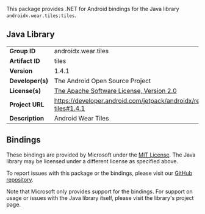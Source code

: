 This package provides .NET for Android bindings for the Java library `androidx.wear.tiles:tiles`.

## Java Library

| | |
|-|-|
| **Group ID** | androidx.wear.tiles |
| **Artifact ID** | tiles |
| **Version** | 1.4.1 |
| **Developer(s)** | The Android Open Source Project |
| **License(s)** | [The Apache Software License, Version 2.0](http://www.apache.org/licenses/LICENSE-2.0.txt) |
| **Project URL** | https://developer.android.com/jetpack/androidx/releases/wear-tiles#1.4.1 |
| **Description** | Android Wear Tiles |

## Bindings

These bindings are provided by Microsoft under the [MIT License](https://opensource.org/licenses/MIT). The Java
library may be licensed under a different license as specified above.

To report issues with this package or the bindings, please visit our [GitHub repository](https://aka.ms/android-libraries).

Note that Microsoft only provides support for the bindings. For support on
usage or issues with the Java library itself, please visit the library's project page.
